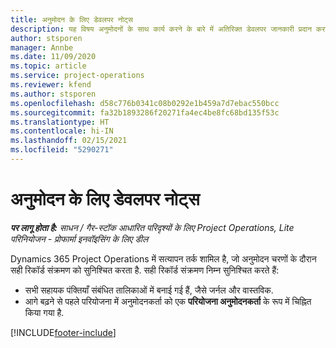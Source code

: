 ```yaml
---
title: अनुमोदन के लिए डेवलपर नोट्स
description: यह विषय अनुमोदनों के साथ कार्य करने के बारे में अतिरिक्त डेवलपर जानकारी प्रदान करता है.
author: stsporen
manager: Annbe
ms.date: 11/09/2020
ms.topic: article
ms.service: project-operations
ms.reviewer: kfend
ms.author: stsporen
ms.openlocfilehash: d58c776b0341c08b0292e1b459a7d7ebac550bcc
ms.sourcegitcommit: fa32b1893286f20271fa4ec4be8fc68bd135f53c
ms.translationtype: HT
ms.contentlocale: hi-IN
ms.lasthandoff: 02/15/2021
ms.locfileid: "5290271"
---
```

# <a name="developer-notes-for-approvals"></a>अनुमोदन के लिए डेवलपर नोट्स

_**पर लागू होता है:** साधन / गैर-स्टॉक आधारित परिदृश्यों के लिए Project Operations, Lite परिनियोजन - प्रोफार्मा इनवॉइसिंग के लिए डील_

Dynamics 365 Project Operations में सत्यापन तर्क शामिल है, जो अनुमोदन चरणों के दौरान सही रिकॉर्ड संक्रमण को सुनिश्चित करता है. सही रिकॉर्ड संक्रमण निम्न सुनिश्चित करते हैं: 

  - सभी सहायक पंक्तियाँ संबंधित तालिकाओं में बनाई गई हैं, जैसे जर्नल और वास्तविक.
  - आगे बढ़ने से पहले परियोजना में अनुमोदनकर्ता को एक **परियोजना अनुमोदनकर्ता** के रूप में चिह्नित किया गया है.


[!INCLUDE[footer-include](../includes/footer-banner.md)]